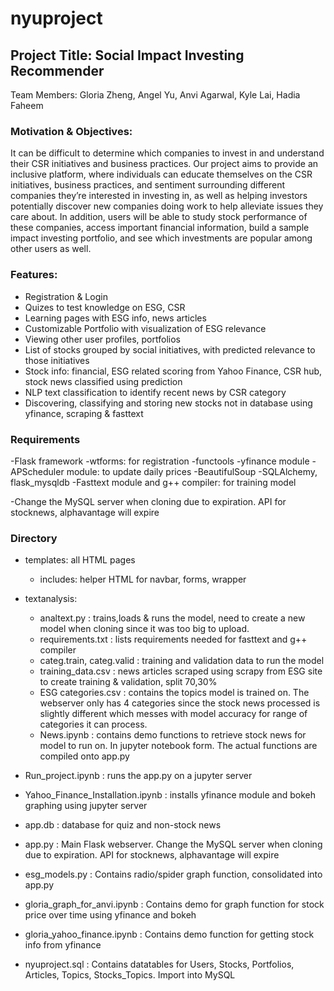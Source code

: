 # nyuproject
## Project Title: Social Impact Investing Recommender 
Team Members: Gloria Zheng, Angel Yu, Anvi Agarwal, Kyle Lai, Hadia Faheem

### Motivation & Objectives: 
It can be difficult to determine which companies to invest in and understand their CSR initiatives and business practices. Our project aims to provide an inclusive platform, where individuals can educate themselves on the CSR initiatives, business practices, and sentiment surrounding different companies they’re interested in investing in, as well as helping investors potentially discover new companies doing work to help alleviate issues they care about. In addition, users will be able to study stock performance of these companies, access important financial information, build a sample impact investing portfolio, and see which investments are popular among other users as well. 

### Features:
- Registration & Login
- Quizes to test knowledge on ESG, CSR
- Learning pages with ESG info, news articles
- Customizable Portfolio with visualization of ESG relevance
- Viewing other user profiles, portfolios
- List of stocks grouped by social initiatives, with predicted relevance to those initiatives
- Stock info: financial, ESG related scoring from Yahoo Finance, CSR hub, stock news classified using prediction
- NLP text classification to identify recent news by CSR category
- Discovering, classifying and storing new stocks not in database using yfinance, scraping & fasttext

### Requirements
-Flask framework
-wtforms: for registration
-functools
-yfinance module
-APScheduler module: to update daily prices
-BeautifulSoup
-SQLAlchemy, flask_mysqldb
-Fasttext module and g++ compiler: for training model

-Change the MySQL server when cloning due to expiration. API for stocknews, alphavantage will expire

### Directory
- templates: all HTML pages
  - includes: helper HTML for navbar, forms, wrapper
  
- textanalysis: 
  - analtext.py : trains,loads & runs the model, need to create a new model when cloning since it was too big to upload.
  - requirements.txt : lists requirements needed for fasttext and g++ compiler
  - categ.train, categ.valid : training and validation data to run the model
  - training_data.csv : news articles scraped using scrapy from ESG site to create training & validation, split 70,30%
  - ESG categories.csv : contains the topics model is trained on. The webserver only has 4 categories since the stock news processed is slightly different which messes with model accuracy for range of categories it can process.
  - News.ipynb : contains demo functions to retrieve stock news for model to run on. In jupyter notebook form. The actual functions are compiled onto app.py
  
- Run_project.ipynb : runs the app.py on a jupyter server
- Yahoo_Finance_Installation.ipynb : installs yfinance module and bokeh graphing using jupyter server
- app.db : database for quiz and non-stock news
- app.py : Main Flask webserver. Change the MySQL server when cloning due to expiration. API for stocknews, alphavantage will expire
- esg_models.py : Contains radio/spider graph function, consolidated into app.py
- gloria_graph_for_anvi.ipynb : Contains demo for graph function for stock price over time using yfinance and bokeh
- gloria_yahoo_finance.ipynb : Contains demo function for getting stock info from yfinance
- nyuproject.sql : Contains datatables for Users, Stocks, Portfolios, Articles, Topics, Stocks_Topics. Import into MySQL
